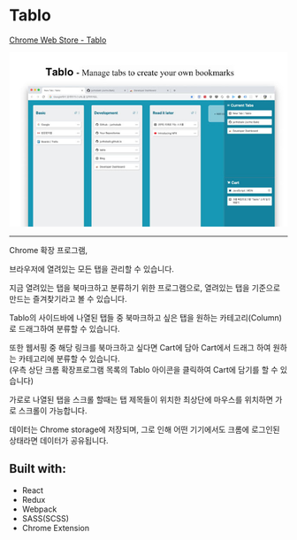 # Tablo

[Chrome Web Store - Tablo](https://chrome.google.com/webstore/detail/aoccnljcdmmbihgabpoljghfcmbflkhc)

![screenshot](./tablo.jpg)

---

Chrome 확장 프로그램,

브라우저에 열려있는 모든 탭을 관리할 수 있습니다.

지금 열려있는 탭을 북마크하고 분류하기 위한 프로그램으로, 열려있는 탭을 기준으로 만드는 즐겨찾기라고 볼 수 있습니다.

Tablo의 사이드바에 나열된 탭들 중 북마크하고 싶은 탭을 원하는 카테고리(Column)로 드래그하여 분류할 수 있습니다.

또한 웹서핑 중 해당 링크를 북마크하고 싶다면 Cart에 담아 Cart에서 드래그 하여 원하는 카테고리에 분류할 수 있습니다.  
(우측 상단 크롬 확장프로그램 목록의 Tablo 아이콘을 클릭하여 Cart에 담기를 할 수 있습니다)

가로로 나열된 탭을 스크롤 할때는 탭 제목들이 위치한 최상단에 마우스를 위치하면 가로 스크롤이 가능합니다.

데이터는 Chrome storage에 저장되며, 그로 인해 어떤 기기에서도 크롬에 로그인된 상태라면 데이터가 공유됩니다.


## Built with:

- React
- Redux
- Webpack
- SASS(SCSS)
- Chrome Extension
